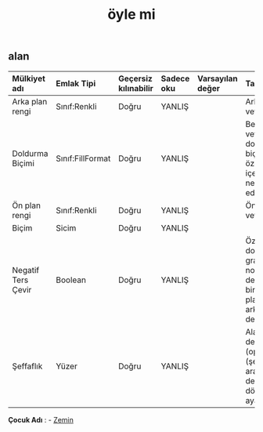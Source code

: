 ﻿---
title: öyle mi
second_title: Aspose.Cells Cloud Documen
type: docs
url: /tr/specification/model/area/
description: "Aspose.Cells Bulut modeli spesifikasyonu: Alan. Açma, oluşturma, düzenleme, bölme, birleştirme, karşılaştırma ve dönüştürme gibi özelliklerle Excel ve diğer elektronik tablo belgelerini zahmetsizce yönetin"
weight: 50
---
## **alan**

 

| Mülkiyet adı| Emlak Tipi| Geçersiz kılınabilir| Sadece oku| Varsayılan değer| Tanım|
|:- |:- |:- |:- |:- |:- |
| Arka plan rengi| Sınıf:Renkli| Doğru| YANLIŞ|| Arka planını alır veya ayarlar.|
| Doldurma Biçimi| Sınıf:FillFormat| Doğru| YANLIŞ|| Belirtilen grafik veya şekil için dolgu biçimlendirme özelliklerini içeren bir nesneyi temsil eder.|
| Ön plan rengi| Sınıf:Renkli| Doğru| YANLIŞ|| Ön planı alır veya ayarlar.|
| Biçim| Sicim| Doğru| YANLIŞ|||
| Negatif Ters Çevir| Boolean| Doğru| YANLIŞ||Özellik doğruysa ve grafik noktasının değeri negatif bir sayıysa, ön plan rengi ve arka plan rengi değiştirilecektir.|
| Şeffaflık| Yüzer| Doğru| YANLIŞ|| Alanın şeffaflık derecesini 0,0 (opak) ila 1,0 (şeffaf) arasında bir değer olarak döndürür veya ayarlar.|

**Çocuk Adı** : 
	-  [Zemin](floor) 
